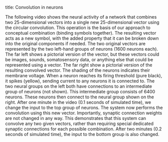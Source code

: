 title: Convolution in neurons

The following video shows the neural activity of a network that combines two
25-dimensional vectors into a single new 25-dimensional vector using the
circular convolution. This operation is the basis of our approach to
conceptual combination (binding symbols together). The resulting vector acts
as a new symbol, with the added property that it can be broken down into the
original components if needed. The two original vectors are represented by the
two left-hand groups of neurons (1600 neurons each). The far left shows a
pictorial version of the vector, but these vectors could be images, sounds,
somatosensory data, or anything else that could be represented using a vector.
The far right show a pictorial version of the resulting convolved vector. The
shading of the neurons indicates their membrane voltage. When a neuron reaches
its firing threshold (pure black), it spikes (yellow), sending current to any
neurons it is connected to. The two neural groups on the left both have
connections to an intermediate group of neurons (not shown). This intermediate
group consists of 6400 neurons. These neurons then connect to the neural group
shown on the right. After one minute in the video (0.1 seconds of simulated
time), we change the input to the top group of neurons. The system now
performs the convolution using this new vector. Importantly, synaptic
connection weights are not changed in any way. This demonstrates that this
system can convolve any two given vectors, rather than requiring special
dedicated synaptic connections for each possible combination. After two
minutes (0.2 seconds of simulated time), the input to the bottom group is also
changed.
